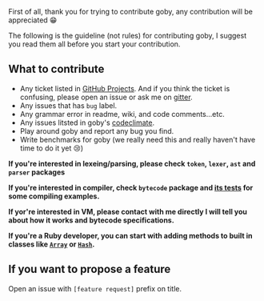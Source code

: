 First of all, thank you for trying to contribute goby, any contribution will be appreciated 😁

The following is the guideline (not rules) for contributing goby, I suggest you read them all before you start your contribution.

## What to contribute

- Any ticket listed in [GitHub Projects](https://github.com/goby-lang/goby/projects). And if you think the ticket is confusing, please open an issue or ask me on [gitter](https://gitter.im/goby-lang/Lobby).
- Any issues that has `bug` label.
- Any grammar error in readme, wiki, and code comments...etc.
- Any issues litsted in goby's [codeclimate](https://codeclimate.com/github/goby-lang/goby/issues).
- Play around goby and report any bug you find.
- Write benchmarks for goby (we really need this and really haven't have time to do it yet 😢)


**If you're interested in lexeing/parsing, please check `token`, `lexer`, `ast` and `parser` packages**

**If you're interested in compiler, check `bytecode` package and [its tests](https://github.com/goby-lang/goby/blob/master/bytecode/generator_test.go) for some compiling examples.**

**If yor're interested in VM, please contact with me directly I will tell you about how it works and bytecode specifications.**

**If you're a Ruby developer, you can start with adding methods to built in classes like [`Array`](https://github.com/goby-lang/goby/blob/master/vm/array.go) or [`Hash`](https://github.com/goby-lang/goby/blob/master/vm/hash.go).**

## If you want to propose a feature

Open an issue with `[feature request]` prefix on title.








